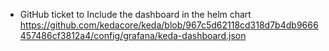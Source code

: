 * GitHub ticket to Include the dashboard in the helm chart
https://github.com/kedacore/keda/blob/967c5d62118cd318d7b4db9666457486cf3812a4/config/grafana/keda-dashboard.json
